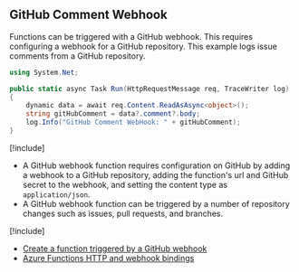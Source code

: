## GitHub Comment Webhook

Functions can be triggered with a GitHub webhook. This requires configuring a webhook for a GitHub repository. This example logs issue comments from a GitHub repository.

```csharp
using System.Net;

public static async Task Run(HttpRequestMessage req, TraceWriter log)
{
    dynamic data = await req.Content.ReadAsAsync<object>();
    string gitHubComment = data?.comment?.body;
    log.Info("GitHub Comment WebHook: " + gitHubComment);
}

```

[!include[](../includes/takeaways-heading.md)]

- A GitHub webhook function requires configuration on GitHub by adding a webhook to a GitHub repository, adding the function's url and GitHub secret to the webhook, and setting the content type as `application/json`.
- A GitHub webhook function can be triggered by a number of repository changes such as issues, pull requests, and branches.


[!include[](../includes/read-more-heading.md)]

- [Create a function triggered by a GitHub webhook](https://docs.microsoft.com/en-us/azure/azure-functions/functions-create-github-webhook-triggered-function)
- [Azure Functions HTTP and webhook bindings](https://docs.microsoft.com/en-us/azure/azure-functions/functions-bindings-http-webhook)